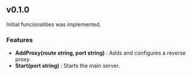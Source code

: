 ## v0.1.0
Initial funcionalities was implemented.
### Features
* **AddProxy(route string, port string)** : Adds and configures a reverse proxy. 
* **Start(port string)** : Starts the main server.